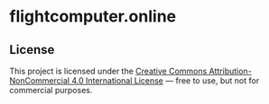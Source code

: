 #   flightcomputer.online

## License

This project is licensed under the [Creative Commons Attribution-NonCommercial 4.0 International License](https://creativecommons.org/licenses/by-nc/4.0/) — free to use, but not for commercial purposes.
